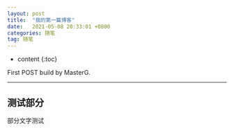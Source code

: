 ```yaml
---
layout: post
title:  "我的第一篇博客"
date:   2021-05-08 20:33:01 +0800
categories: 随笔
tag: 随笔
---
```


* content
{:toc}


First POST build by MasterG.


------------------------
## 测试部分
部分文字测试